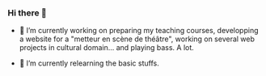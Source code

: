 ### Hi there 👋


- 🔭 I’m currently working on preparing my teaching courses, developping a website for a "metteur en scène de théâtre", working on several web projects in cultural domain... and playing bass. A lot. 

- 🌱 I’m currently relearning the basic stuffs.

<!--
- 👯 I’m looking to collaborate on ...
- 🤔 I’m looking for help with ...
- 💬 Ask me about ...
- 📫 How to reach me: ...
- 😄 Pronouns: ...
- ⚡ Fun fact: ...
-->
